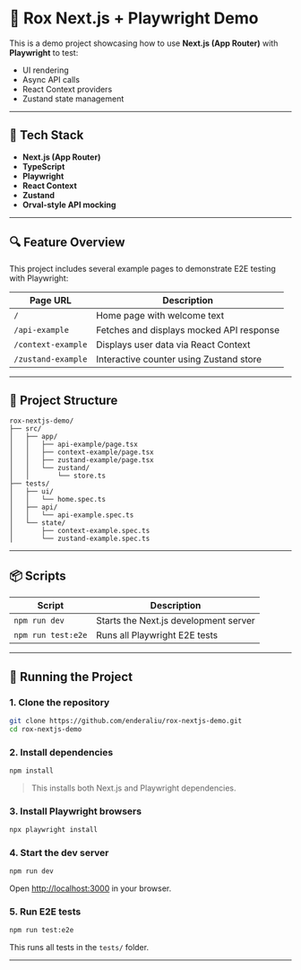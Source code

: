 # 🚀 Rox Next.js + Playwright Demo

This is a demo project showcasing how to use **Next.js (App Router)** with **Playwright** to test:
- UI rendering
- Async API calls
- React Context providers
- Zustand state management

---

## 🔧 Tech Stack

- **Next.js (App Router)**
- **TypeScript**
- **Playwright**
- **React Context**
- **Zustand**
- **Orval-style API mocking**

---

## 🔍 Feature Overview

This project includes several example pages to demonstrate E2E testing with Playwright:

| Page URL               | Description                              |
|------------------------|------------------------------------------|
| `/`                    | Home page with welcome text              |
| `/api-example`         | Fetches and displays mocked API response |
| `/context-example`     | Displays user data via React Context     |
| `/zustand-example`     | Interactive counter using Zustand store  |

---

## 📁 Project Structure

```
rox-nextjs-demo/
├── src/
│   ├── app/
│   │   ├── api-example/page.tsx
│   │   ├── context-example/page.tsx
│   │   ├── zustand-example/page.tsx
│   │   └── zustand/
│   │       └── store.ts
├── tests/
│   ├── ui/
│   │   └── home.spec.ts
│   ├── api/
│   │   └── api-example.spec.ts
│   └── state/
│       ├── context-example.spec.ts
│       └── zustand-example.spec.ts
```

---

## 📦 Scripts

| Script              | Description                            |
|---------------------|----------------------------------------|
| `npm run dev`       | Starts the Next.js development server  |
| `npm run test:e2e`  | Runs all Playwright E2E tests          |

---

## 🧪 Running the Project

### 1. Clone the repository

```bash
git clone https://github.com/enderaliu/rox-nextjs-demo.git
cd rox-nextjs-demo
```

### 2. Install dependencies

```bash
npm install
```

> This installs both Next.js and Playwright dependencies.

### 3. Install Playwright browsers

```bash
npx playwright install
```

### 4. Start the dev server

```bash
npm run dev
```

Open [http://localhost:3000](http://localhost:3000) in your browser.

### 5. Run E2E tests

```bash
npm run test:e2e
```

This runs all tests in the `tests/` folder. 

---
